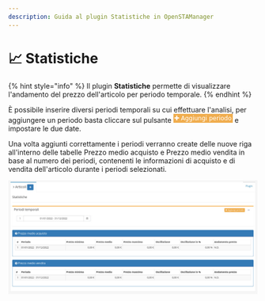 ```yaml
---
description: Guida al plugin Statistiche in OpenSTAManager
---
```


# 📈 Statistiche

{% hint style="info" %}
Il plugin **Statistiche** permette di visualizzare l'andamento del prezzo dell'articolo per periodo temporale.
{% endhint %}

È possibile inserire diversi periodi temporali su cui effettuare l'analisi, per aggiungere un periodo basta cliccare sul pulsante <img src="../../../../../.gitbook/assets/periodo.png" alt="" data-size="line"> e impostare le due date.

Una volta aggiunti correttamente i periodi verranno create delle nuove riga all'interno delle tabelle Prezzo medio acquisto e Prezzo medio vendita in base al numero dei periodi, contenenti le informazioni di acquisto e di vendita dell'articolo durante i periodi selezionati.

![](<../../../../../.gitbook/assets/image (550).png>)
